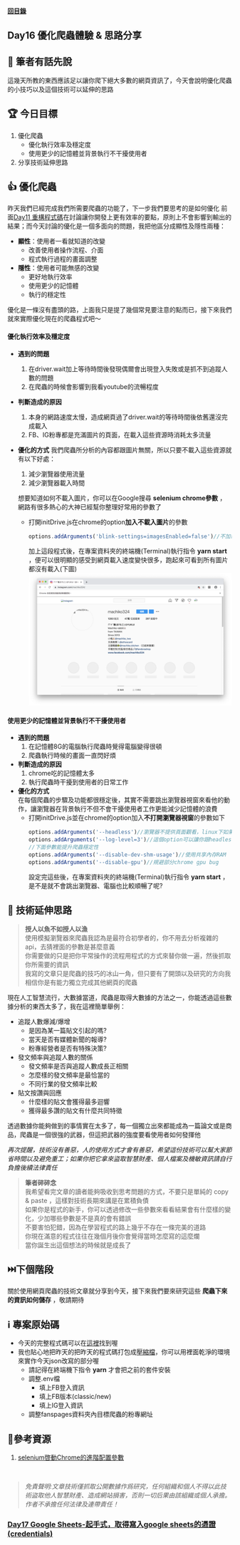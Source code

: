 #### [回目錄](../README.md)
## Day16 優化爬蟲體驗 & 思路分享

🤔 筆者有話先說
----
這幾天所教的東西應該足以讓你爬下絕大多數的網頁資訊了，今天會說明優化爬蟲的小技巧以及這個技術可以延伸的思路

🏆 今日目標
----
1. 優化爬蟲
    * 優化執行效率及穩定度
    * 使用更少的記憶體並背景執行不干擾使用者
2. 分享技術延伸思路

👍 優化爬蟲
----
昨天我們已經完成我們所需要爬蟲的功能了，下一步我們要思考的是如何優化
前面[Day11 重構程式碼](../day15/README.md)在討論讓你開發上更有效率的要點，原則上不會影響到輸出的結果；而今天討論的優化是一個多面向的問題，我把他區分成顯性及隱性兩種：
* **顯性**：使用者一看就知道的改變
    * 改善使用者操作流程、介面
    * 程式執行過程的畫面調整
* **隱性**：使用者可能無感的改變
    * 更好地執行效率
    * 使用更少的記憶體  
    * 執行的穩定性

優化是一條沒有盡頭的路，上面我只是提了幾個常見要注意的點而已，接下來我們就來實際優化現在的爬蟲程式吧～  

#### 優化執行效率及穩定度
* **遇到的問題**
    1. 在driver.wait加上等待時間後發現偶爾會出現登入失敗或是抓不到追蹤人數的問題
    2. 在爬蟲的時候會影響到我看youtube的流暢程度
* **判斷造成的原因**
    1. 本身的網路速度太慢，造成網頁過了driver.wait的等待時間後依舊還沒完成載入 
    2. FB、IG粉專都是充滿圖片的頁面，在載入這些資源時消耗太多流量
* **優化的方式**
    我們爬蟲所分析的內容都跟圖片無關，所以只要不載入這些資源就有以下好處：
    1. 減少瀏覽器使用流量
    2. 減少瀏覽器載入時間  

    想要知道如何不載入圖片，你可以在Google搜尋 **selenium chrome參數** ，網路有很多熱心的大神已經幫你整理好常用的參數了  
    * 打開initDrive.js在chrome的option**加入不載入圖片**的參數
        ```js
        options.addArguments('blink-settings=imagesEnabled=false')//不加載圖片提高效率
        ```
        加上這段程式後，在專案資料夾的終端機(Terminal)執行指令 **yarn start** ，便可以很明顯的感受到網頁載入速度變快很多，跑起來可看到所有圖片都沒有載入(下圖)  
        ![image](./article_img/no_img.png)  

#### 使用更少的記憶體並背景執行不干擾使用者
* **遇到的問題**
    1. 在記憶體8G的電腦執行爬蟲時覺得電腦變得很頓
    2. 爬蟲執行時候的畫面一直閃好煩
* **判斷造成的原因**
    1. chrome吃的記憶體太多
    2. 執行爬蟲時干擾到使用者的日常工作
* **優化的方式**  
    在每個爬蟲的步驟及功能都很穩定後，其實不需要跳出瀏覽器視窗來看他的動作，讓瀏覽器在背景執行不但不會干擾使用者工作更能減少記憶體的浪費
    * 打開initDrive.js並在chrome的option加入**不打開瀏覽器視窗**的參數如下
        ```js
        options.addArguments('--headless')//瀏覽器不提供頁面觀看，linux下如果系統是純文字介面不加這條會啓動失敗
        options.addArguments('--log-level=3')//這個option可以讓你跟headless時網頁端的console.log說掰掰
        //下面參數能提升爬蟲穩定性    
        options.addArguments('--disable-dev-shm-usage')//使用共享內存RAM
        options.addArguments('--disable-gpu')//規避部分chrome gpu bug
        ```
        設定完這些後，在專案資料夾的終端機(Terminal)執行指令 **yarn start** ，是不是就不會跳出瀏覽器、電腦也比較順暢了呢?     

🤔 技術延伸思路
------------------------
>**授人以魚不如授人以漁**  
使用模擬瀏覽器來爬蟲我認為是最符合初學者的，你不用去分析複雜的api，去猜裡面的參數是甚麼意義  
你需要做的只是把你平常操作的流程用程式的方式來替你做一遍，然後抓取你所需要的資訊  
我寫的文章只是爬蟲的技巧的冰山一角，但只要有了開頭以及研究的方向我相信你是有能力獨立完成其他網頁的爬蟲  

現在人工智慧流行，大數據當道，爬蟲是取得大數據的方法之一，你能透過這些數據分析的東西太多了，我在這裡簡單舉例：
* 追蹤人數爆減/爆增
    * 是因為某一篇貼文引起的嗎?
    * 當天是否有媒體新聞的報導?
    * 粉專經營者是否有特殊決策?
* 發文頻率與追蹤人數的關係
    * 發文頻率是否與追蹤人數成長正相關
    * 怎麼樣的發文頻率是最恰當的
    * 不同行業的發文頻率比較
* 貼文按讚與回應
    * 什麼樣的貼文會獲得最多迴響
    * 獲得最多讚的貼文有什麼共同特徵  

透過數據你能夠做到的事情實在太多了，每一個獨立出來都能成為一篇論文或是商品，爬蟲是一個很強的武器，但這把武器的強度要看使用者如何發揮他  

*再次提醒，技術沒有善惡，人的使用方式才會有善惡，希望這份技術可以幫大家節省時間以及避免重工；如果你把它拿來盜取智慧財產、個人檔案及機敏資訊請自行負擔後續法律責任*
<br>
>**筆者碎碎念**  
我希望看完文章的讀者能夠吸收到思考問題的方式，不要只是單純的 copy & paste ，這樣對技術長期來講是在累積負債  
如果你是程式的新手，你可以透過修改一些參數來看看結果會有什麼樣的變化，少加哪些參數是不是真的會有錯誤  
不要害怕犯錯，因為在學習程式的路上幾乎不存在一條完美的道路  
你現在滿意的程式往往在幾個月後你會覺得當時怎麼寫的這麼爛  
當你誕生出這個想法的時候就是成長了  

⏭️下個階段
----
關於使用網頁爬蟲的技術文章就分享到今天，接下來我們要來研究這些 **爬蟲下來的資訊如何儲存** ，敬請期待

ℹ️ 專案原始碼
----
* 今天的完整程式碼可以在[這裡](https://github.com/dean9703111/ithelp_30days/tree/master/day16)找到喔
* 我也貼心地把昨天的把昨天的程式碼打包成[壓縮檔](https://github.com/dean9703111/ithelp_30days/raw/master/sampleCode/day15_sample_code.zip)，你可以用裡面乾淨的環境來實作今天json改寫的部分喔
    * 請記得在終端機下指令 **yarn** 才會把之前的套件安裝
    * 調整.env檔
        * 填上FB登入資訊
        * 填上FB版本(classic/new)
        * 填上IG登入資訊
    * 調整fanspages資料夾內目標爬蟲的粉專網址

📖參考資源
----
1. [selenium啓動Chrome的進階配置參數](https://stackoverflow.max-everyday.com/2019/12/selenium-chrome-options/)
<br>

>*免責聲明:文章技術僅抓取公開數據作爲研究，任何組織和個人不得以此技術盜取他人智慧財產、造成網站損害，否則一切后果由該組織或個人承擔。作者不承擔任何法律及連帶責任！*
### [Day17 Google Sheets-起手式，取得寫入google sheets的憑證(credentials)](/day17/README.md)